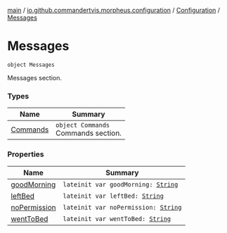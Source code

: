 [main](../../../index.md) / [io.github.commandertvis.morpheus.configuration](../../index.md) / [Configuration](../index.md) / [Messages](./index.md)

# Messages

`object Messages`

Messages section.

### Types

| Name | Summary |
|---|---|
| [Commands](-commands/index.md) | `object Commands`<br>Commands section. |

### Properties

| Name | Summary |
|---|---|
| [goodMorning](good-morning.md) | `lateinit var goodMorning: `[`String`](https://kotlinlang.org/api/latest/jvm/stdlib/kotlin/-string/index.html) |
| [leftBed](left-bed.md) | `lateinit var leftBed: `[`String`](https://kotlinlang.org/api/latest/jvm/stdlib/kotlin/-string/index.html) |
| [noPermission](no-permission.md) | `lateinit var noPermission: `[`String`](https://kotlinlang.org/api/latest/jvm/stdlib/kotlin/-string/index.html) |
| [wentToBed](went-to-bed.md) | `lateinit var wentToBed: `[`String`](https://kotlinlang.org/api/latest/jvm/stdlib/kotlin/-string/index.html) |
